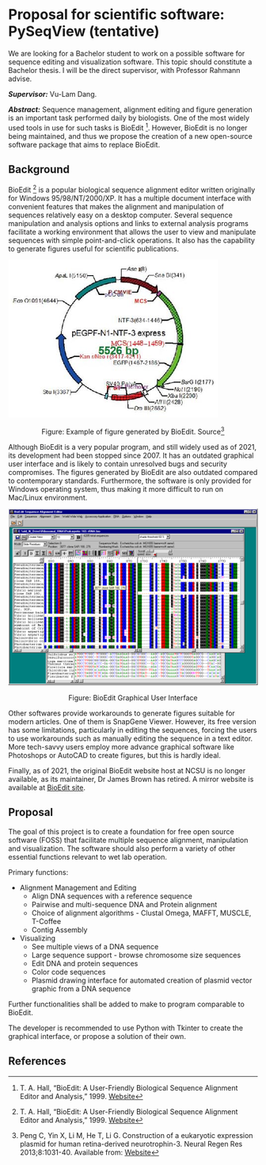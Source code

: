# Proposal for scientific software: PySeqView (tentative)

We are looking for a Bachelor student to work on a possible software for sequence editing and visualization software. This topic should constitute a Bachelor thesis. I will be the direct supervisor, with Professor Rahmann advise.

***Supervisor:*** Vu-Lam Dang.

***Abstract:*** Sequence management, alignment editing and figure generation is an important task performed daily by biologists. One of the most widely used tools in use for such tasks is BioEdit [^1]. However, BioEdit is no longer being maintained, and thus we propose the creation of a new open-source software package that aims to replace BioEdit.

## Background

BioEdit [^1] is a popular biological sequence alignment editor written originally for Windows 95/98/NT/2000/XP. It has a multiple document interface with convenient features that makes the alignment and manipulation of sequences relatively easy on a desktop computer. Several sequence manipulation and analysis options and links to external analysis programs facilitate a working environment that allows the user to view and manipulate sequences with simple point-and-click operations. It also has the capability to generate figures useful for scientific publications.

![plasmid-example](software-proposal/plasmid-example.jpg)<p align="center">Figure: Example of figure generated by BioEdit. Source[^2]

Although BioEdit is a very popular program, and still widely used as of 2021, its development had been stopped since 2007. It has an outdated graphical user interface and is likely to contain unresolved bugs and security compromises. The figures generated by BioEdit are also outdated compared to contemporary standards. Furthermore, the software is only provided for Windows operating system, thus making it more difficult to run on Mac/Linux environment.

![bioedit-gui](software-proposal/bioedit-gui.gif) <p align="center">Figure: BioEdit Graphical User Interface</p>

Other softwares provide workarounds to generate figures suitable for modern articles. One of them is SnapGene Viewer. However, its free version has some limitations, particularly in editing the sequences, forcing the users to use workarounds such as manually editing the sequence in a text editor. More tech-savvy users employ more advance graphical software like Photoshops or AutoCAD to create figures, but this is hardly ideal.

Finally, as of 2021, the original BioEdit website host at NCSU is no longer available, as its maintainer, Dr James Brown has retired. A mirror website is available at [BioEdit site](https://thalljiscience.github.io/).

## Proposal

The goal of this project is to create a foundation for free open source software (FOSS) that facilitate multiple sequence alignment, manipulation and visualization. The software should also perform a variety of other essential functions relevant to wet lab operation.

Primary functions:
- Alignment Management and Editing
  - Align DNA sequences with a reference sequence
  - Pairwise and multi-sequence DNA and Protein alignment
  - Choice of alignment algorithms - Clustal Omega, MAFFT, MUSCLE, T-Coffee
  - Contig Assembly
- Visualizing
  - See multiple views of a DNA sequence
  - Large sequence support - browse chromosome size sequences
  - Edit DNA and protein sequences
  - Color code sequences
  - Plasmid drawing interface for automated creation of plasmid vector graphic from a DNA sequence

Further functionalities shall be added to make to program comparable to BioEdit.

The developer is recommended to use Python with Tkinter to create the graphical interface, or propose a solution of their own.

## References

[^1]: T. A. Hall, “BioEdit: A User-Friendly Biological Sequence Alignment Editor and Analysis,” 1999. [Website](https://thalljiscience.github.io/)

[^2]: Peng C, Yin X, Li M, He T, Li G. Construction of a eukaryotic expression plasmid for human retina-derived neurotrophin-3. Neural Regen Res 2013;8:1031-40. Available from: [Website](http://www.nrronline.org/text.asp?2013/8/11/1031/121470)